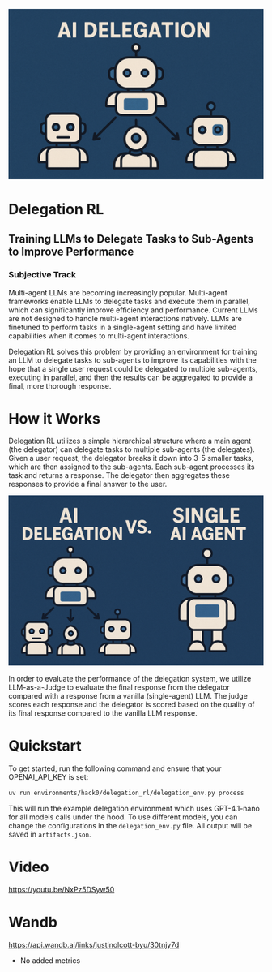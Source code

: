 ![Delegation RL](./images/image.png)

# Delegation RL
## Training LLMs to Delegate Tasks to Sub-Agents to Improve Performance
### Subjective Track
Multi-agent LLMs are becoming increasingly popular. Multi-agent frameworks enable LLMs to delegate tasks and execute them in parallel, which can significantly improve efficiency and performance. Current LLMs are not designed to handle multi-agent interactions natively. LLMs are finetuned to perform tasks in a single-agent setting and have limited capabilities when it comes to multi-agent interactions.

Delegation RL solves this problem by providing an environment for training an LLM to delegate tasks to sub-agents to improve its capabilities with the hope that a single user request could be delegated to multiple sub-agents, executing in parallel, and then the results can be aggregated to provide a final, more thorough response.

# How it Works
Delegation RL utilizes a simple hierarchical structure where a main agent (the delegator) can delegate tasks to multiple sub-agents (the delegates). Given a user request, the delegator breaks it down into 3-5 smaller tasks, which are then assigned to the sub-agents. Each sub-agent processes its task and returns a response. The delegator then aggregates these responses to provide a final answer to the user.

![Delegation RL vs Single Agent](./images/imagevs.png)

In order to evaluate the performance of the delegation system, we utilize LLM-as-a-Judge to evaluate the final response from the delegator compared with a response from a vanilla (single-agent) LLM. The judge scores each response and the delegator is scored based on the quality of its final response compared to the vanilla LLM response.

# Quickstart
To get started, run the following command and ensure that your OPENAI_API_KEY is set:
```bash
uv run environments/hack0/delegation_rl/delegation_env.py process
```

This will run the example delegation environment which uses GPT-4.1-nano for all models calls under the hood. To use different models, you can change the configurations in the `delegation_env.py` file. All output will be saved in `artifacts.json`. 


# Video
https://youtu.be/NxPz5DSyw50

# Wandb
https://api.wandb.ai/links/justinolcott-byu/30tnjy7d
- No added metrics

